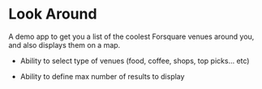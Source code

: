 # Look Around
A demo app to get you a list of the coolest Forsquare venues around you, and also displays them on a map.

* Ability to select type of venues (food, coffee, shops, top picks... etc)

* Ability to define max number of results to display

